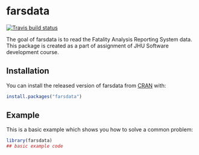 
<!-- README.md is generated from README.Rmd. Please edit that file -->

# farsdata

<!-- badges: start -->

[![Travis build
status](https://travis-ci.com/adeel1997/farsdata.svg?branch=master)](https://travis-ci.com/adeel1997/farsdata)
<!-- badges: end -->

The goal of farsdata is to read the Fatality Analysis Reporting System
data. This package is created as a part of assignment of JHU Software
development course.

## Installation

You can install the released version of farsdata from
[CRAN](https://CRAN.R-project.org) with:

``` r
install.packages("farsdata")
```

## Example

This is a basic example which shows you how to solve a common problem:

``` r
library(farsdata)
## basic example code
```
